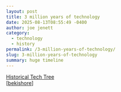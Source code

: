 ```yaml
---
layout: post
title: 3 million years of technology
date: 2025-08-13T08:55:49 -0400
author: joe jenett
category:
  - technology
  - history
permalink: /3-million-years-of-technology/
slug: 3-million-years-of-technology
summary: huge timeline
---
```

<a title="by Étienne Fortier-Dubois" href="https://www.historicaltechtree.com/">Historical Tech Tree</a><br>[<a title="source" href="https://pinboard.in/u:bekishore">bekishore</a>]

<a href="https://brid.gy/publish/mastodon"></a>